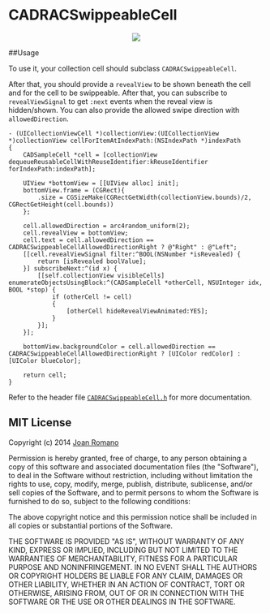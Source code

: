 CADRACSwippeableCell
====================

<p align="center"><img src="https://raw.githubusercontent.com/TopicSo/CADRACSwippeableCell/master/Screenshots/swipepreview.gif"/></p>

##Usage

To use it, your collection cell should subclass `CADRACSwippeableCell`.

After that, you should provide a `revealView` to be shown beneath the cell and for the cell to be swippeable. After that, you can subscribe to `revealViewSignal` to get `:next` events when the reveal view is hidden/shown. You can also provide the allowed swipe direction with `allowedDirection`.

```objc
- (UICollectionViewCell *)collectionView:(UICollectionView *)collectionView cellForItemAtIndexPath:(NSIndexPath *)indexPath
{
    CADSampleCell *cell = [collectionView dequeueReusableCellWithReuseIdentifier:kReuseIdentifier forIndexPath:indexPath];
    
    UIView *bottomView = [[UIView alloc] init];
    bottomView.frame = (CGRect){
        .size = CGSizeMake(CGRectGetWidth(collectionView.bounds)/2, CGRectGetHeight(cell.bounds))
    };
    
    cell.allowedDirection = arc4random_uniform(2);
    cell.revealView = bottomView;
    cell.text = cell.allowedDirection == CADRACSwippeableCellAllowedDirectionRight ? @"Right" : @"Left";
    [[cell.revealViewSignal filter:^BOOL(NSNumber *isRevealed) {
        return [isRevealed boolValue];
    }] subscribeNext:^(id x) {
        [[self.collectionView visibleCells] enumerateObjectsUsingBlock:^(CADSampleCell *otherCell, NSUInteger idx, BOOL *stop) {
            if (otherCell != cell)
            {
                [otherCell hideRevealViewAnimated:YES];
            }
        }];
    }];
    
    bottomView.backgroundColor = cell.allowedDirection == CADRACSwippeableCellAllowedDirectionRight ? [UIColor redColor] : [UIColor blueColor];
    
    return cell;
}
```

Refer to the header file [`CADRACSwippeableCell.h`](Source/CADRACSwippeableCell.h) for more documentation.


## MIT License
Copyright (c) 2014 [Joan Romano](http://twitter.com/joanromano)

Permission is hereby granted, free of charge, to any person obtaining a copy
of this software and associated documentation files (the "Software"), to deal
in the Software without restriction, including without limitation the rights
to use, copy, modify, merge, publish, distribute, sublicense, and/or sell
copies of the Software, and to permit persons to whom the Software is
furnished to do so, subject to the following conditions:

The above copyright notice and this permission notice shall be included in all
copies or substantial portions of the Software.

THE SOFTWARE IS PROVIDED "AS IS", WITHOUT WARRANTY OF ANY KIND, EXPRESS OR
IMPLIED, INCLUDING BUT NOT LIMITED TO THE WARRANTIES OF MERCHANTABILITY,
FITNESS FOR A PARTICULAR PURPOSE AND NONINFRINGEMENT. IN NO EVENT SHALL THE
AUTHORS OR COPYRIGHT HOLDERS BE LIABLE FOR ANY CLAIM, DAMAGES OR OTHER
LIABILITY, WHETHER IN AN ACTION OF CONTRACT, TORT OR OTHERWISE, ARISING FROM,
OUT OF OR IN CONNECTION WITH THE SOFTWARE OR THE USE OR OTHER DEALINGS IN THE
SOFTWARE.

